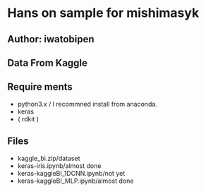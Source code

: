 # Hans on sample for mishimasyk


## Author: iwatobipen


## Data From Kaggle


## Require ments

- python3.x / I recommned install from anaconda.
- keras
- ( rdkit )


## Files

- kaggle_bi.zip/dataset
- keras-iris.ipynb/almost done
- keras-kaggleBI_1DCNN.ipynb/not yet
- keras-kaggleBI_MLP.ipynb/almost done


